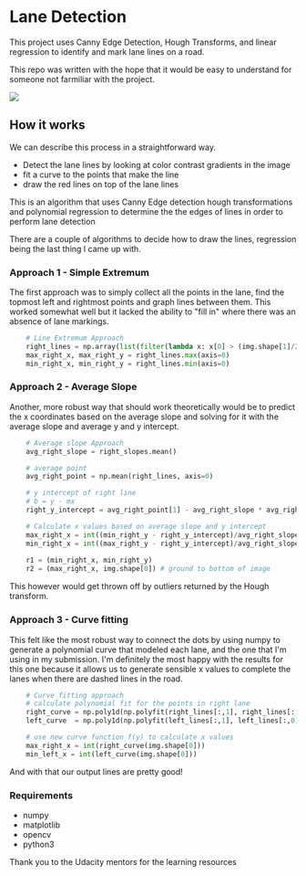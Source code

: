 # Lane Detection

This project uses Canny Edge Detection, Hough Transforms, and linear regression to identify and mark lane lines on a road.

This repo was written with the hope that it would be easy to understand for someone not farmiliar with the project.

![](test_images/solidWhiteRight_output.png)


## How it works
We can describe this process in a straightforward way. 

- Detect the lane lines by looking at color contrast gradients in the image
- fit a curve to the points that make the line
- draw the red lines on top of the lane lines

This is an algorithm that uses Canny Edge detection hough transformations and polynomial regression to determine the the edges of lines in order to perform lane detection

There are a couple of algorithms to decide how to draw the lines, regression being the last thing I came up with. 


### Approach 1 - Simple Extremum

The first approach was to simply collect all the points in the lane, find the topmost left and rightmost points and graph lines between them. This worked somewhat well but it lacked the ability to "fill in" where there was an absence of lane markings.

```python
    # Line Extremum Approach
    right_lines = np.array(list(filter(lambda x: x[0] > (img.shape[1]/2), lines)))
    max_right_x, max_right_y = right_lines.max(axis=0)
    min_right_x, min_right_y = right_lines.min(axis=0)
```



### Approach 2 - Average Slope 

Another, more robust way that should work theoretically would be to predict the x coordinates based on the average slope and solving for it with the average slope and average y and y intercept.

```python
    # Average slope Approach
    avg_right_slope = right_slopes.mean()

    # average point
    avg_right_point = np.mean(right_lines, axis=0)

    # y intercept of right line
    # b = y - mx
    right_y_intercept = avg_right_point[1] - avg_right_slope * avg_right_point[0]

    # Calculate x values based on average slope and y intercept
    max_right_x = int((min_right_y - right_y_intercept)/avg_right_slope)
    min_right_x = int((max_right_y - right_y_intercept)/avg_right_slope)
    
    r1 = (min_right_x, min_right_y)
    r2 = (max_right_x, img.shape[0]) # ground to bottom of image
```

This however would get thrown off by outliers returned by the Hough transform. 


### Approach 3 - Curve fitting

This felt like the most robust way to connect the dots by using numpy to generate a polynomial curve that modeled each lane, and the one that I'm using in my submission. I'm definitely the most happy with the results for this one because it allows us to generate sensible x values to complete the lanes when there are dashed lines in the road.

```python
    # Curve fitting approach
    # calculate polynomial fit for the points in right lane
    right_curve = np.poly1d(np.polyfit(right_lines[:,1], right_lines[:,0], 2))
    left_curve  = np.poly1d(np.polyfit(left_lines[:,1], left_lines[:,0], 2))

    # use new curve function f(y) to calculate x values
    max_right_x = int(right_curve(img.shape[0]))
    min_left_x = int(left_curve(img.shape[0]))
```

And with that our output lines are pretty good!


### Requirements 
- numpy
- matplotlib
- opencv
- python3 


Thank you to the Udacity mentors for the learning resources
